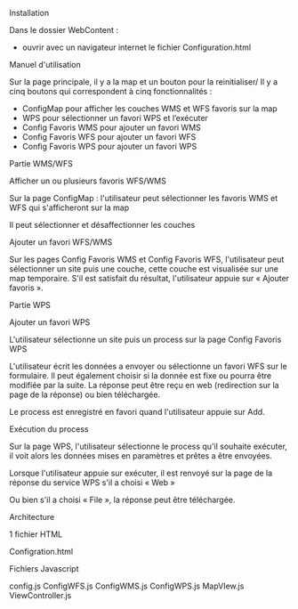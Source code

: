 
Installation

Dans le dossier WebContent :
- ouvrir avec un navigateur internet le fichier Configuration.html






Manuel d'utilisation

Sur la page principale, il y a la map et un bouton pour la reinitialiser/
Il y a cinq boutons qui correspondent à cinq fonctionnalités :
- ConfigMap pour afficher les couches WMS et WFS favoris sur la map
- WPS pour sélectionner un favori WPS et l’exécuter
- Config Favoris WMS pour ajouter un favori WMS
- Config Favoris WFS pour ajouter un favori WFS
- Config Favoris WPS pour ajouter un favori WPS














Partie WMS/WFS

Afficher un ou plusieurs favoris WFS/WMS

Sur la page ConfigMap : l'utilisateur peut sélectionner les favoris WMS et WFS qui s'afficheront sur la map 



Il peut sélectionner et désaffectionner les couches














Ajouter un favori WFS/WMS

Sur les pages Config Favoris WMS et  Config Favoris WFS, l'utilisateur peut sélectionner un site puis une couche, cette couche est visualisée sur une map temporaire. S'il est satisfait du résultat, l'utilisateur appuie sur « Ajouter favoris ».
























Partie WPS

Ajouter un favori WPS

L'utilisateur sélectionne un site puis un process sur la page Config Favoris WPS

L'utilisateur écrit les données a envoyer ou sélectionne un favori WFS sur le formulaire. Il peut également choisir si la donnée est fixe ou pourra être modifiée par la suite. La réponse peut être reçu en web (redirection sur la page de la réponse) ou bien téléchargée.



Le process est enregistré en favori quand l'utilisateur appuie sur Add.



Exécution du process

Sur la page WPS, l'utilisateur sélectionne le process qu'il souhaite exécuter, il voit alors les données mises en paramètres et prêtes a être envoyées.



Lorsque l'utilisateur appuie sur exécuter, il est renvoyé sur la page de la réponse du service WPS s'il a choisi « Web »


Ou bien s'il a choisi « File », la réponse peut être téléchargée.




Architecture


1 fichier HTML 

Configration.html

Fichiers Javascript

config.js
ConfigWFS.js
ConfigWMS.js
ConfigWPS.js
MapVIew.js
ViewController.js

